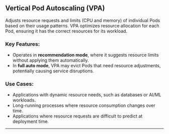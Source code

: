 

## **Vertical Pod Autoscaling (VPA)**

Adjusts resource requests and limits (CPU and memory) of individual Pods based on their usage patterns. VPA optimizes resource allocation for each Pod, ensuring it has the correct resources for its workload.

### **Key Features**:
- Operates in **recommendation mode**, where it suggests resource limits without applying them automatically.
- In **full auto mode**, VPA may evict Pods that need resource adjustments, potentially causing service disruptions.

### **Use Cases**:
- Applications with dynamic resource needs, such as databases or AI/ML workloads.
- Long-running processes where resource consumption changes over time.
- Applications where resource requests are difficult to predict at deployment time.

---
